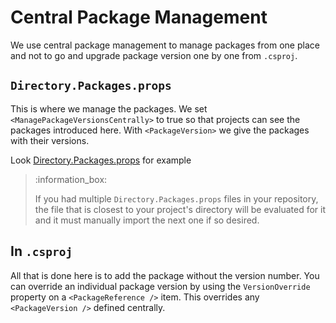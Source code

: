 # Central Package Management

We use central package management to manage packages from one place and not to
go and upgrade package version one by one from `.csproj`.

## `Directory.Packages.props`

This is where we manage the packages. We set `<ManagePackageVersionsCentrally>`
to true so that projects can see the packages introduced here. With
`<PackageVersion>` we give the packages with their versions.

Look [Directory.Packages.props](Directory.Packages.props) for example

> :information_box:
>
> If you had multiple `Directory.Packages.props` files in your repository, the
> file that is closest to your project's directory will be evaluated for it and
> it must manually import the next one if so desired.

## In `.csproj`

All that is done here is to add the package without the version number. You can
override an individual package version by using the `VersionOverride` property
on a `<PackageReference />` item. This overrides any `<PackageVersion />`
defined centrally.
